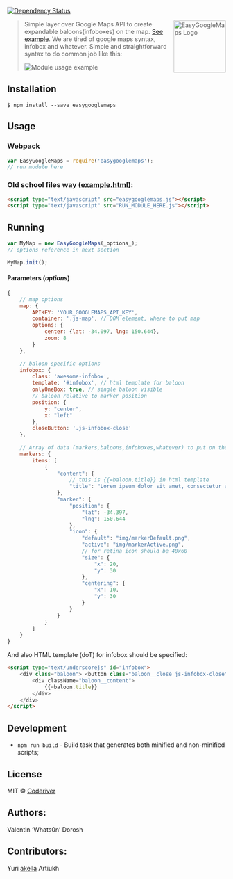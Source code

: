 
[![Dependency Status][depstat-image]][depstat-url]

> <img align="right" width="120" 
     title="EasyGoogleMaps Logo"
     src="https://rawgit.com/coderiver/easygooglemaps/master/logo.svg">Simple layer over Google Maps API to create expandable baloons(infoboxes) on the map. [See example](https://coderiver.github.io/EasyGoogleMaps/example/index.html). We are tired of google maps syntax, infobox and whatever. Simple and straightforward syntax to do common job like this:
> 
> ![Module usage example](https://github.com/coderiver/easygooglemaps/raw/master/example/screenshot.png "Module usage example")

## Installation

```
$ npm install --save easygooglemaps
```

## Usage
### Webpack
```js
var EasyGoogleMaps = require('easygooglemaps');
// run module here
```
### Old school files way ([example.html](https://coderiver.github.io/EasyGoogleMaps/example/index.html)):
```html
<script type="text/javascript" src="easygooglemaps.js"></script>
<script type="text/javascript" src="RUN_MODULE_HERE.js"></script>
```
## Running
```js
var MyMap = new EasyGoogleMaps(_options_);
// options reference in next section

MyMap.init();
```


#### Parameters (_options_)
```js
{
	// map options
	map: {
		APIKEY: 'YOUR_GOOGLEMAPS_API_KEY',
		container: '.js-map', // DOM element, where to put map
		options: {
			center: {lat: -34.097, lng: 150.644},
			zoom: 8
		}
	},

	// baloon specific options
	infobox: {
		class: 'awesome-infobox',
		template: '#infobox', // html template for baloon
		onlyOneBox: true, // single baloon visible
		// baloon relative to marker position
		position: {
			y: "center",
			x: "left"
		},
		closeButton: '.js-infobox-close'
	},
	
	// Array of data (markers,baloons,infoboxes,whatever) to put on the map
	markers: {
		items: [
			{
				"content": {
					// this is {{=baloon.title}} in html template
					"title": "Lorem ipsum dolor sit amet, consectetur adipisicing elit. Dolore, consequatur."
				},
				"marker": {
					"position": {
						"lat": -34.397,
						"lng": 150.644
					},
					"icon": {
						"default": "img/markerDefault.png",
						"active": "img/markerActive.png",
						// for retina icon should be 40x60
						"size": {
							"x": 20,
							"y": 30
						},
						"centering": {
							"x": 10,
							"y": 30
						}
					}
				}
			}
		]
	}
}
```
And also HTML template (doT) for infobox should be specified:
```html
<script type="text/underscorejs" id="infobox">
	<div class="baloon"> <button class="baloon__close js-infobox-close"></button>
		<div className="baloon__content">
			{{=baloon.title}}
		</div>
	</div>
</script>
```


## Development
- `npm run build` - Build task that generates both minified and non-minified scripts;


## License
MIT © [Coderiver](http://riverco.de)
## Authors:
Valentin ‘Whats0n’ Dorosh
## Contributors:
Yuri [akella](http://cssing.org.ua) Artiukh

[depstat-url]: https://david-dm.org/coderiver/easygooglemaps
[depstat-image]: https://david-dm.org/coderiver/easygooglemaps.svg		 